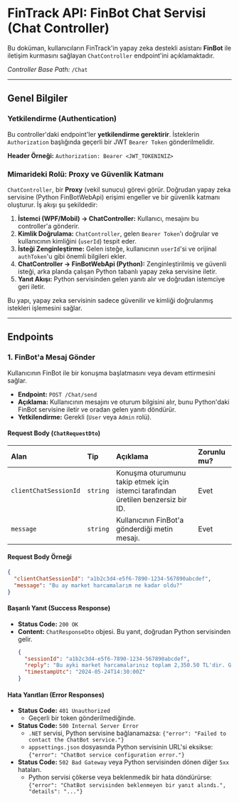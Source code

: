# FinTrack API: FinBot Chat Servisi (Chat Controller)

Bu doküman, kullanıcıların FinTrack'in yapay zeka destekli asistanı **FinBot** ile iletişim kurmasını sağlayan `ChatController` endpoint'ini açıklamaktadır.

*Controller Base Path:* `/Chat`

---

## Genel Bilgiler

### Yetkilendirme (Authentication)

Bu controller'daki endpoint'ler **yetkilendirme gerektirir**. İsteklerin `Authorization` başlığında geçerli bir JWT `Bearer Token` gönderilmelidir.

**Header Örneği:**
`Authorization: Bearer <JWT_TOKENINIZ>`

### Mimarideki Rolü: Proxy ve Güvenlik Katmanı

`ChatController`, bir **Proxy** (vekil sunucu) görevi görür. Doğrudan yapay zeka servisine (Python FinBotWebApi) erişimi engeller ve bir güvenlik katmanı oluşturur. İş akışı şu şekildedir:

1.  **İstemci (WPF/Mobil) -> ChatController:** Kullanıcı, mesajını bu controller'a gönderir.
2.  **Kimlik Doğrulama:** `ChatController`, gelen `Bearer Token`'ı doğrular ve kullanıcının kimliğini (`userId`) tespit eder.
3.  **İsteği Zenginleştirme:** Gelen isteğe, kullanıcının `userId`'si ve orijinal `authToken`'u gibi önemli bilgileri ekler.
4.  **ChatController -> FinBotWebApi (Python):** Zenginleştirilmiş ve güvenli isteği, arka planda çalışan Python tabanlı yapay zeka servisine iletir.
5.  **Yanıt Akışı:** Python servisinden gelen yanıtı alır ve doğrudan istemciye geri iletir.

Bu yapı, yapay zeka servisinin sadece güvenilir ve kimliği doğrulanmış istekleri işlemesini sağlar.

---

## Endpoints

### 1. FinBot'a Mesaj Gönder

Kullanıcının FinBot ile bir konuşma başlatmasını veya devam ettirmesini sağlar.

*   **Endpoint:** `POST /Chat/send`
*   **Açıklama:** Kullanıcının mesajını ve oturum bilgisini alır, bunu Python'daki FinBot servisine iletir ve oradan gelen yanıtı döndürür.
*   **Yetkilendirme:** Gerekli (`User` veya `Admin` rolü).

#### Request Body (`ChatRequestDto`)
| Alan | Tip | Açıklama | Zorunlu mu? |
| :--- | :--- | :--- | :--- |
| `clientChatSessionId`| `string` | Konuşma oturumunu takip etmek için istemci tarafından üretilen benzersiz bir ID. | Evet |
| `message` | `string` | Kullanıcının FinBot'a gönderdiği metin mesajı. | Evet |

#### Request Body Örneği
```json
{
  "clientChatSessionId": "a1b2c3d4-e5f6-7890-1234-567890abcdef",
  "message": "Bu ay market harcamalarım ne kadar oldu?"
}
```

#### Başarılı Yanıt (Success Response)
*   **Status Code:** `200 OK`
*   **Content:** `ChatResponseDto` objesi. Bu yanıt, doğrudan Python servisinden gelir.
    ```json
    {
      "sessionId": "a1b2c3d4-e5f6-7890-1234-567890abcdef",
      "reply": "Bu ayki market harcamalarınız toplam 2,350.50 TL'dir. Geçen aya göre %15'lik bir artış gözlemleniyor. Detaylı bir döküm isterseniz 'Market harcamalarımı listele' diyebilirsiniz.",
      "timestampUtc": "2024-05-24T14:30:00Z"
    }
    ```

#### Hata Yanıtları (Error Responses)
*   **Status Code:** `401 Unauthorized`
    *   Geçerli bir token gönderilmediğinde.
*   **Status Code:** `500 Internal Server Error`
    *   `.NET` servisi, Python servisine bağlanamazsa: `{"error": "Failed to contact the ChatBot service."}`
    *   `appsettings.json` dosyasında Python servisinin URL'si eksikse: `{"error": "ChatBot service configuration error."}`
*   **Status Code:** `502 Bad Gateway` veya Python servisinden dönen diğer `5xx` hataları.
    *   Python servisi çökerse veya beklenmedik bir hata döndürürse: `{"error": "ChatBot servisinden beklenmeyen bir yanıt alındı.", "details": "..."}`